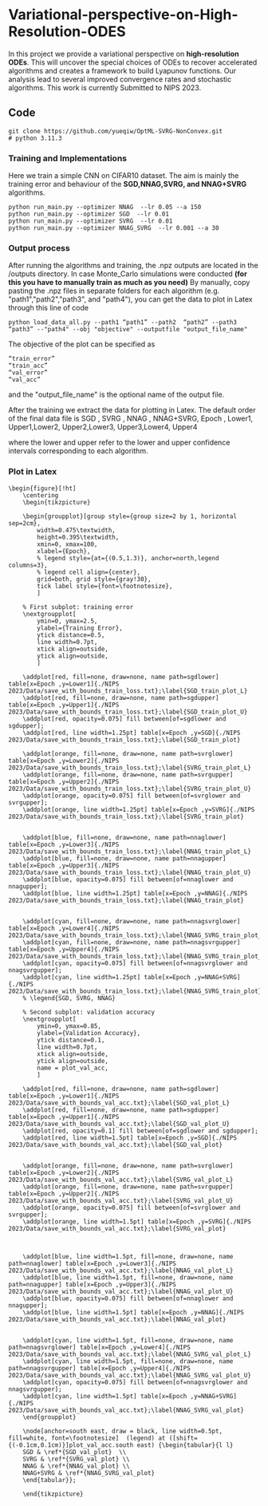 # Variational-perspective-on-High-Resolution-ODES

In this project we provide a variational perspective on **high-resolution ODEs**. This will uncover the special choices of ODEs to recover accelerated algorithms and creates a framework to build Lyapunov functions. Our analysis lead to several improved convergence rates and stochastic algorithms. This work is currently Submitted to NIPS 2023.

## Code
```
git clone https://github.com/yueqiw/OptML-SVRG-NonConvex.git
# python 3.11.3
```
### Training and Implementations
Here we train a simple CNN on CIFAR10 dataset. The aim is mainly the training error and behaviour of the **SGD,NNAG,SVRG, and NNAG+SVRG** algorithms.

```
python run_main.py --optimizer NNAG  --lr 0.05 --a 150
python run_main.py --optimizer SGD  --lr 0.01
python run_main.py --optimizer SVRG  --lr 0.01
python run_main.py --optimizer NNAG_SVRG  --lr 0.001 --a 30
```
### Output process
After running the algorithms and training, the .npz outputs are located in the /outputs directory. In case Monte_Carlo simulations were conducted **(for this you have to manually train as much as you need)** By manually, copy pasting the .npz files in separate folders for each algorithm (e.g. "path1","path2","path3", and "path4"), you can get the data to plot in Latex through this line of code
```
python load_data_all.py --path1 “path1” --path2  “path2” --path3 “path3” --"path4" --obj "objective" --outputfile "output_file_name"
```
The objective of the plot can be specified as
```
“train_error”
“train_acc”
“val_error”
“val_acc”
```
and the "output_file_name" is the optional name of the output file.

After the training we extract the data for plotting in Latex. The
default order of the final data file is SGD , SVRG ,  NNAG , NNAG+SVRG, Epoch , Lower1, Upper1,Lower2, Upper2,Lower3, Upper3,Lower4, Upper4

where the lower and upper refer to the lower and upper confidence intervals corresponding to each algorithm.
### Plot in Latex
```
\begin{figure}[!ht]
    \centering
    \begin{tikzpicture}
    
    \begin{groupplot}[group style={group size=2 by 1, horizontal sep=2cm},        
        width=0.475\textwidth, 
        height=0.395\textwidth,        
        xmin=0, xmax=100,        
        xlabel={Epoch},    
        % legend style={at={(0.5,1.3)}, anchor=north,legend columns=3},        
        % legend cell align={center},        
        grid=both, grid style={gray!30},        
        tick label style={font=\footnotesize}, 
        ]
    
    % First subplot: training error
    \nextgroupplot[
        ymin=0, ymax=2.5,
        ylabel={Training Error},
        ytick distance=0.5,
        line width=0.7pt,
        xtick align=outside,
        ytick align=outside,
        ]

    \addplot[red, fill=none, draw=none, name path=sgdlower] table[x=Epoch ,y=Lower1]{./NIPS 2023/Data/save_with_bounds_train_loss.txt};\label{SGD_train_plot_L}
    \addplot[red, fill=none, draw=none, name path=sgdupper] table[x=Epoch ,y=Upper1]{./NIPS 2023/Data/save_with_bounds_train_loss.txt};\label{SGD_train_plot_U}
    \addplot[red, opacity=0.075] fill between[of=sgdlower and sgdupper];
    \addplot[red, line width=1.25pt] table[x=Epoch ,y=SGD]{./NIPS 2023/Data/save_with_bounds_train_loss.txt};\label{SGD_train_plot}

    \addplot[orange, fill=none, draw=none, name path=svrglower] table[x=Epoch ,y=Lower2]{./NIPS 2023/Data/save_with_bounds_train_loss.txt};\label{SVRG_train_plot_L}
    \addplot[orange, fill=none, draw=none, name path=svrgupper] table[x=Epoch ,y=Upper2]{./NIPS 2023/Data/save_with_bounds_train_loss.txt};\label{SVRG_train_plot_U}
    \addplot[orange, opacity=0.075] fill between[of=svrglower and svrgupper];
    \addplot[orange, line width=1.25pt] table[x=Epoch ,y=SVRG]{./NIPS 2023/Data/save_with_bounds_train_loss.txt};\label{SVRG_train_plot}


    \addplot[blue, fill=none, draw=none, name path=nnaglower] table[x=Epoch ,y=Lower3]{./NIPS 2023/Data/save_with_bounds_train_loss.txt};\label{NNAG_train_plot_L}
    \addplot[blue, fill=none, draw=none, name path=nnagupper] table[x=Epoch ,y=Upper3]{./NIPS 2023/Data/save_with_bounds_train_loss.txt};\label{NNAG_train_plot_U}
    \addplot[blue, opacity=0.075] fill between[of=nnaglower and nnagupper];
    \addplot[blue, line width=1.25pt] table[x=Epoch ,y=NNAG]{./NIPS 2023/Data/save_with_bounds_train_loss.txt};\label{NNAG_train_plot}


    \addplot[cyan, fill=none, draw=none, name path=nnagsvrglower] table[x=Epoch ,y=Lower4]{./NIPS 2023/Data/save_with_bounds_train_loss.txt};\label{NNAG_SVRG_train_plot_L}
    \addplot[cyan, fill=none, draw=none, name path=nnagsvrgupper] table[x=Epoch ,y=Upper4]{./NIPS 2023/Data/save_with_bounds_train_loss.txt};\label{NNAG_SVRG_train_plot_U}
    \addplot[cyan, opacity=0.075] fill between[of=nnagsvrglower and nnagsvrgupper];
    \addplot[cyan, line width=1.25pt] table[x=Epoch ,y=NNAG+SVRG]{./NIPS 2023/Data/save_with_bounds_train_loss.txt};\label{NNAG_SVRG_train_plot}
    % \legend{SGD, SVRG, NNAG}
    
    % Second subplot: validation accuracy
    \nextgroupplot[
        ymin=0, ymax=0.85,    
        ylabel={Validation Accuracy},    
        ytick distance=0.1,
        line width=0.7pt,
        xtick align=outside,
        ytick align=outside,
        name = plot_val_acc,
        ]
        
    \addplot[red, fill=none, draw=none, name path=sgdlower] table[x=Epoch ,y=Lower1]{./NIPS 2023/Data/save_with_bounds_val_acc.txt};\label{SGD_val_plot_L}
    \addplot[red, fill=none, draw=none, name path=sgdupper] table[x=Epoch ,y=Upper1]{./NIPS 2023/Data/save_with_bounds_val_acc.txt};\label{SGD_val_plot_U}
    \addplot[red, opacity=0.1] fill between[of=sgdlower and sgdupper];
    \addplot[red, line width=1.5pt] table[x=Epoch ,y=SGD]{./NIPS 2023/Data/save_with_bounds_val_acc.txt};\label{SGD_val_plot}


    \addplot[orange, fill=none, draw=none, name path=svrglower] table[x=Epoch ,y=Lower2]{./NIPS 2023/Data/save_with_bounds_val_acc.txt};\label{SVRG_val_plot_L}               
    \addplot[orange, fill=none, draw=none, name path=svrgupper] table[x=Epoch ,y=Upper2]{./NIPS 2023/Data/save_with_bounds_val_acc.txt};\label{SVRG_val_plot_U}
    \addplot[orange, opacity=0.075] fill between[of=svrglower and svrgupper];
    \addplot[orange, line width=1.5pt] table[x=Epoch ,y=SVRG]{./NIPS 2023/Data/save_with_bounds_val_acc.txt};\label{SVRG_val_plot}           



    \addplot[blue, line width=1.5pt, fill=none, draw=none, name path=nnaglower] table[x=Epoch ,y=Lower3]{./NIPS 2023/Data/save_with_bounds_val_acc.txt};\label{NNAG_val_plot_L}
    \addplot[blue, line width=1.5pt, fill=none, draw=none, name path=nnagupper] table[x=Epoch ,y=Upper3]{./NIPS 2023/Data/save_with_bounds_val_acc.txt};\label{NNAG_val_plot_U}
    \addplot[blue, opacity=0.075] fill between[of=nnaglower and nnagupper];
    \addplot[blue, line width=1.5pt] table[x=Epoch ,y=NNAG]{./NIPS 2023/Data/save_with_bounds_val_acc.txt};\label{NNAG_val_plot}


    \addplot[cyan, line width=1.5pt, fill=none, draw=none, name path=nnagsvrglower] table[x=Epoch ,y=Lower4]{./NIPS 2023/Data/save_with_bounds_val_acc.txt};\label{NNAG_SVRG_val_plot_L}
    \addplot[cyan, line width=1.5pt, fill=none, draw=none, name path=nnagsvrgupper] table[x=Epoch ,y=Upper4]{./NIPS 2023/Data/save_with_bounds_val_acc.txt};\label{NNAG_SVRG_val_plot_U}
    \addplot[cyan, opacity=0.075] fill between[of=nnagsvrglower and nnagsvrgupper];
    \addplot[cyan, line width=1.5pt] table[x=Epoch ,y=NNAG+SVRG]{./NIPS 2023/Data/save_with_bounds_val_acc.txt};\label{NNAG_SVRG_val_plot}
    \end{groupplot}
    
    \node[anchor=south east, draw = black, line width=0.5pt, fill=white, font=\footnotesize]  (legend) at ([shift={(-0.1cm,0.1cm)}]plot_val_acc.south east) {\begin{tabular}{l l}
    SGD & \ref*{SGD_val_plot}  \\
    SVRG & \ref*{SVRG_val_plot} \\
    NNAG & \ref*{NNAG_val_plot} \\
    NNAG+SVRG & \ref*{NNAG_SVRG_val_plot}
    \end{tabular}};

    \end{tikzpicture}
```
